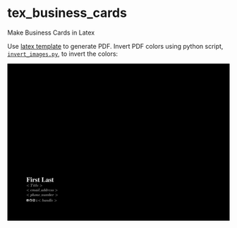 # tex_business_cards
Make Business Cards in Latex

Use [latex template](./data_scientist_simple_design_logos.tex) to generate PDF.  Invert PDF colors using python script, [`invert_images.py`](./invert_images.py), to invert the colors:

![](./figs/inverted_business_card.jpg)